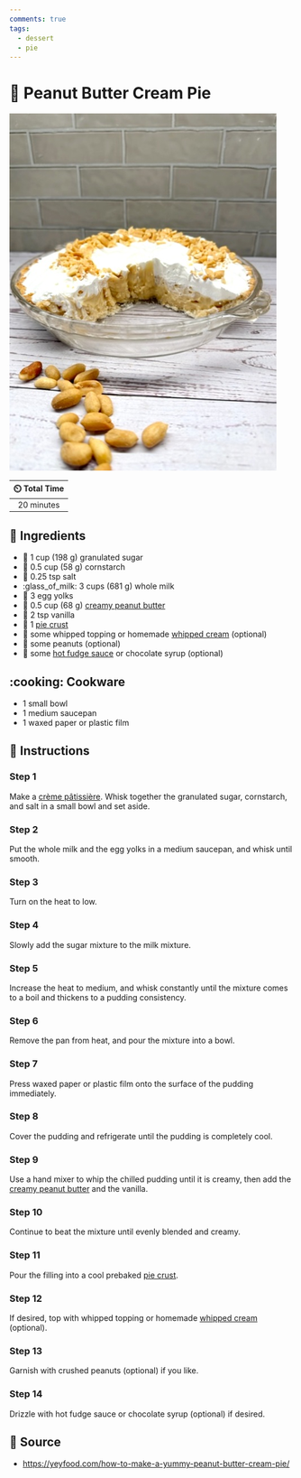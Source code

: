```yaml
---
comments: true
tags:
  - dessert
  - pie
---
```

# :peanuts: Peanut Butter Cream Pie

![Peanut Butter Cream Pie](../../assets/images/peanut-butter-cream-pie.jpg)

| :timer_clock: Total Time |
|:-----------------------: |
| 20 minutes |

## :salt: Ingredients

- :candy: 1 cup (198 g) granulated sugar
- :corn: 0.5 cup (58 g) cornstarch
- :salt: 0.25 tsp salt
- :glass_of_milk: 3 cups (681 g) whole milk
- :egg: 3 egg yolks
- :peanuts: 0.5 cup (68 g) [creamy peanut butter][4]
- :icecream: 2 tsp vanilla
- :pie: 1 [pie crust][3]
- :icecream: some whipped topping or homemade [whipped cream][1] (optional)
- :peanuts: some peanuts (optional)
- :chocolate_bar: some [hot fudge sauce][5] or chocolate syrup (optional)

## :cooking: Cookware

- 1 small bowl
- 1 medium saucepan
- 1 waxed paper or plastic film

## :pencil: Instructions

### Step 1

Make a [crème pâtissière][2]. Whisk together the granulated sugar, cornstarch, and salt in a small bowl and set aside.

### Step 2

Put the whole milk and the egg yolks in a medium saucepan, and whisk until smooth.

### Step 3

Turn on the heat to low.

### Step 4

Slowly add the sugar mixture to the milk mixture.

### Step 5

Increase the heat to medium, and whisk constantly until the mixture comes to a boil and thickens to a pudding
consistency.

### Step 6

Remove the pan from heat, and pour the mixture into a bowl.

### Step 7

Press waxed paper or plastic film onto the surface of the pudding immediately.

### Step 8

Cover the pudding and refrigerate until the pudding is completely cool.

### Step 9

Use a hand mixer to whip the chilled pudding until it is creamy, then add the [creamy peanut butter][4] and the
vanilla.

### Step 10

Continue to beat the mixture until evenly blended and creamy.

### Step 11

Pour the filling into a cool prebaked [pie crust][3].

### Step 12

If desired, top with whipped topping or homemade [whipped cream][1] (optional).

### Step 13

Garnish with crushed peanuts (optional) if you like.

### Step 14

Drizzle with hot fudge sauce or chocolate syrup (optional) if desired.

## :link: Source

- <https://yeyfood.com/how-to-make-a-yummy-peanut-butter-cream-pie/>

[1]: <../../ingredients/sweetened-whipped-cream.md>
[2]: <../../custards/crème-pâtissière.md>
[3]: <../../ingredients/pastry-dough/sweet-pastry.md>
[4]: <../../ingredients/peanut-butter.md>
[5]: <../../sauces-and-dressings/hot-fudge-sauce.md>
